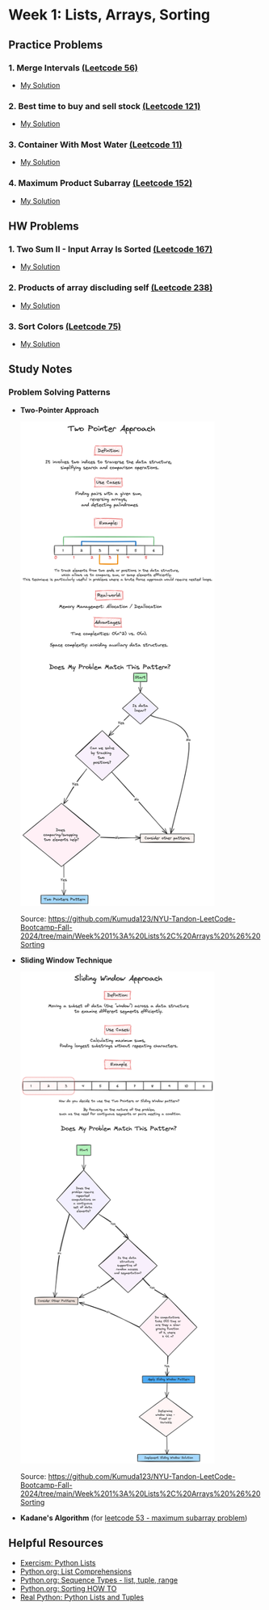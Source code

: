 # Week 1: Lists, Arrays, Sorting

## Practice Problems
### 1. Merge Intervals [(Leetcode 56)](https://leetcode.com/problems/merge-intervals/description/) 
  - [My Solution](https://github.com/ahhyun-moon/nyu-leetcode-bootcamp/blob/main/Week1/leetcode_56.py)
### 2. Best time to buy and sell stock [(Leetcode 121)](https://leetcode.com/problems/best-time-to-buy-and-sell-stock/description/)
  - [My Solution](https://github.com/ahhyun-moon/nyu-leetcode-bootcamp/blob/main/Week1/leetcode_121.py)
### 3. Container With Most Water [(Leetcode 11)](https://leetcode.com/problems/container-with-most-water/description/) 
  - [My Solution](https://github.com/ahhyun-moon/nyu-leetcode-bootcamp/blob/main/Week1/leetcode_11.py)
### 4. Maximum Product Subarray [(Leetcode 152)](https://leetcode.com/problems/maximum-product-subarray/description/) 
  - [My Solution]()

## HW Problems
### 1. Two Sum II - Input Array Is Sorted [(Leetcode 167)](https://leetcode.com/problems/two-sum-ii-input-array-is-sorted/description/)
  - [My Solution]()
### 2. Products of array discluding self [(Leetcode 238)](https://leetcode.com/problems/product-of-array-except-self/description/)
  - [My Solution]()
### 3. Sort Colors  [(Leetcode 75)](https://leetcode.com/problems/sort-colors/description/)
  - [My Solution]()

## Study Notes
### Problem Solving Patterns
  - **Two-Pointer Approach**

    <img src="https://github.com/ahhyun-moon/nyu-leetcode-bootcamp/blob/main/Week1/TwoPointerApproach.png" width="80%"/>
    
    Source: https://github.com/Kumuda123/NYU-Tandon-LeetCode-Bootcamp-Fall-2024/tree/main/Week%201%3A%20Lists%2C%20Arrays%20%26%20Sorting


  - **Sliding Window Technique**
    
    <img src="https://github.com/ahhyun-moon/nyu-leetcode-bootcamp/blob/main/Week1/SlidingWindowApproach.png" width="80%"/>
    
    Source: https://github.com/Kumuda123/NYU-Tandon-LeetCode-Bootcamp-Fall-2024/tree/main/Week%201%3A%20Lists%2C%20Arrays%20%26%20Sorting

- **Kadane's Algorithm** (for [leetcode 53 - maximum subarray problem](https://leetcode.com/problems/maximum-subarray/description/))

## Helpful Resources
- [Exercism: Python Lists](https://exercism.org/tracks/python/concepts/lists)
- [Python.org: List Comprehensions](https://docs.python.org/3/tutorial/datastructures.html#list-comprehensions)
- [Python.org: Sequence Types - list, tuple, range](https://docs.python.org/3/library/stdtypes.html#sequence-types-list-tuple-range)
- [Python.org: Sorting HOW TO](https://docs.python.org/3/howto/sorting.html#)
- [Real Python: Python Lists and Tuples](https://realpython.com/python-lists-tuples/) 
